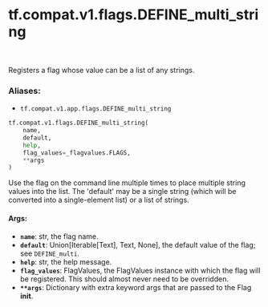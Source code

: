 <div itemscope itemtype="http://developers.google.com/ReferenceObject">
<meta itemprop="name" content="tf.compat.v1.flags.DEFINE_multi_string" />
<meta itemprop="path" content="Stable" />
</div>

# tf.compat.v1.flags.DEFINE_multi_string

<!-- Insert buttons -->

<table class="tfo-notebook-buttons tfo-api" align="left">
</table>



<!-- Start diff -->
Registers a flag whose value can be a list of any strings.

### Aliases:

* `tf.compat.v1.app.flags.DEFINE_multi_string`


``` python
tf.compat.v1.flags.DEFINE_multi_string(
    name,
    default,
    help,
    flag_values=_flagvalues.FLAGS,
    **args
)
```



<!-- Placeholder for "Used in" -->

Use the flag on the command line multiple times to place multiple
string values into the list.  The 'default' may be a single string
(which will be converted into a single-element list) or a list of
strings.


#### Args:


* <b>`name`</b>: str, the flag name.
* <b>`default`</b>: Union[Iterable[Text], Text, None], the default value of the flag;
    see `DEFINE_multi`.
* <b>`help`</b>: str, the help message.
* <b>`flag_values`</b>: FlagValues, the FlagValues instance with which the flag will
    be registered. This should almost never need to be overridden.
* <b>`**args`</b>: Dictionary with extra keyword args that are passed to the
    Flag __init__.